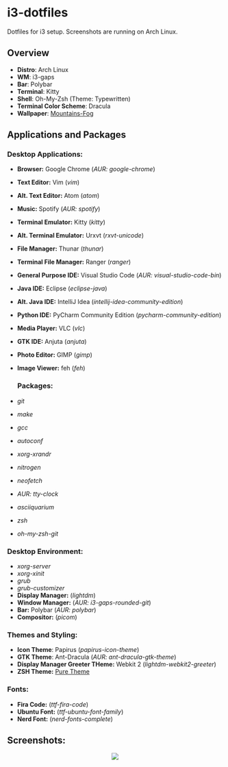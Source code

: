 # i3-dotfiles
Dotfiles for i3 setup. Screenshots are running on Arch Linux.

## Overview

* __Distro__: Arch Linux
* __WM__: i3-gaps
* __Bar__: Polybar
* __Terminal__: Kitty
* __Shell__: Oh-My-Zsh (Theme: Typewritten)
* __Terminal Color Scheme__: Dracula
* __Wallpaper__: <a href="https://www.uhdpaper.com/2018/12/mountains-fog-4k-3840x2160-34.html">Mountains-Fog</a>

## Applications and Packages

### __Desktop Applications__:
* __Browser:__ Google Chrome (_AUR: google-chrome_)
* __Text Editor:__ Vim (_vim_)
* __Alt. Text Editor:__ Atom (_atom_)
* __Music:__ Spotify (_AUR: spotify_)
* __Terminal Emulator:__ Kitty (_kitty_)
* __Alt. Terminal Emulator:__ Urxvt (_rxvt-unicode_)
* __File Manager:__ Thunar (_thunar_)
* __Terminal File Manager:__ Ranger (_ranger_)
* __General Purpose IDE:__ Visual Studio Code (_AUR: visual-studio-code-bin_)
* __Java IDE:__ Eclipse (_eclipse-java_)
* __Alt. Java IDE:__ IntelliJ Idea (_intellij-idea-community-edition_)
* __Python IDE:__ PyCharm Community Edition (_pycharm-community-edition_)
* __Media Player:__ VLC (_vlc_)
* __GTK IDE:__ Anjuta (_anjuta_)
* __Photo Editor:__ GIMP (_gimp_)
* __Image Viewer:__ feh (_feh_)

  ### __Packages:__
* _git_
* _make_
* _gcc_
* _autoconf_
* _xorg-xrandr_
* _nitrogen_
* _neofetch_
* _AUR: tty-clock_
* _asciiquarium_
* _zsh_
* _oh-my-zsh-git_

### __Desktop Environment:__
* _xorg-server_
* _xorg-xinit_
* _grub_
* _grub-customizer_
* __Display Manager:__ (_lightdm_)
* __Window Manager:__ (_AUR: i3-gaps-rounded-git_)
* __Bar:__ Polybar (_AUR: polybar_)
* __Compositor:__ (_picom_)

### __Themes and Styling:__
* __Icon Theme__: Papirus (_papirus-icon-theme_)
* __GTK Theme__: Ant-Dracula (_AUR: ant-dracula-gtk-theme_)
* __Display Manager Greeter THeme:__ Webkit 2 (_lightdm-webkit2-greeter_)
* __ZSH Theme:__ [Pure Theme](https://github.com/sindresorhus/pure)

### __Fonts__:
* __Fira Code:__ (_ttf-fira-code_)
* __Ubuntu Font:__ (_ttf-ubuntu-font-family_)
* __Nerd Font:__ (_nerd-fonts-complete_)

## Screenshots:
<p align="center">
  <img src="https://github.com/zack-ashen/i3-dotfiles/blob/master/desktop.png">
</p>

